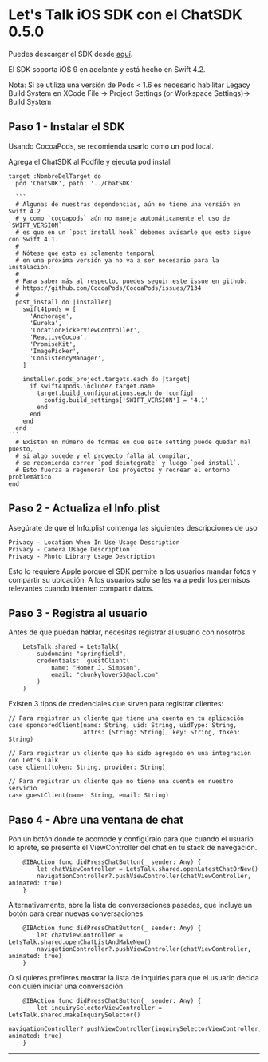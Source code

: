 #  Let's Talk iOS SDK con el ChatSDK 0.5.0

Puedes descargar el SDK desde [aquí](https://s3.amazonaws.com/prod.letsta.lk/mobile-sdk/ios/0.6.0/smallest+letstalk+example.zip).

El SDK soporta iOS 9 en adelante y está hecho en Swift 4.2.

Nota:
Si se utiliza una versión de Pods < 1.6 es necesario habilitar Legacy Build System en XCode
File -> Project Settings (or Workspace Settings)-> Build System

## Paso 1 - Instalar el SDK

Usando CocoaPods, se recomienda usarlo como un pod local.

Agrega el ChatSDK al Podfile y ejecuta pod install

    target :NombreDelTarget do
      pod 'ChatSDK', path: '../ChatSDK'
      
      ```
      # Algunas de nuestras dependencias, aún no tiene una versión en Swift 4.2
      # y como `cocoapods` aún no maneja automáticamente el uso de `SWIFT_VERSION`
      # es que en un `post install hook` debemos avisarle que esto sigue con Swift 4.1.
      #
      # Nótese que esto es solamente temporal
      # en una próxima versión ya no va a ser necesario para la instalación.
      #
      # Para saber más al respecto, puedes seguir este issue en github:
      # https://github.com/CocoaPods/CocoaPods/issues/7134
      #
      post_install do |installer|
        swift41pods = [
          'Anchorage',
          'Eureka',
          'LocationPickerViewController',
          'ReactiveCocoa',
          'PromiseKit',
          'ImagePicker',
          'ConsistencyManager',
        ]
    
        installer.pods_project.targets.each do |target|
          if swift41pods.include? target.name
            target.build_configurations.each do |config|
              config.build_settings['SWIFT_VERSION'] = '4.1'
            end
          end
        end
      end
    ```  
      # Existen un número de formas en que este setting puede quedar mal puesto,
      # si algo sucede y el proyecto falla al compilar,
      # se recomienda correr `pod deintegrate` y luego `pod install`.
      # Esto fuerza a regenerar los proyectos y recrear el entorno problemático.
    end

## Paso 2 - Actualiza el Info.plist

Asegúrate de que el Info.plist contenga las siguientes descripciones de uso

    Privacy - Location When In Use Usage Description
    Privacy - Camera Usage Description
    Privacy - Photo Library Usage Description
    
Esto lo requiere Apple porque el SDK permite a los usuarios mandar fotos y compartir su ubicación.
A los usuarios solo se les va a pedir los permisos relevantes cuando intenten compartir datos.

## Paso 3 - Registra al usuario
Antes de que puedan hablar, necesitas registrar al usuario con nosotros.

```
    LetsTalk.shared = LetsTalk(
        subdomain: "springfield",
        credentials: .guestClient(
            name: "Homer J. Simpson",
            email: "chunkylover53@aol.com"
        )
    )
```
Existen 3 tipos de credenciales que sirven para registrar clientes:

    // Para registrar un cliente que tiene una cuenta en tu aplicación
    case sponsoredClient(name: String, uid: String, uidType: String,
                         attrs: [String: String], key: String, token: String)

    // Para registrar un cliente que ha sido agregado en una integración con Let's Talk
    case client(token: String, provider: String)

    // Para registrar un cliente que no tiene una cuenta en nuestro servicio
    case guestClient(name: String, email: String)

## Paso 4 - Abre una ventana de chat
Pon un botón donde te acomode y configúralo para que cuando el usuario lo aprete,
se presente el ViewController del chat en tu stack de navegación.
```
    @IBAction func didPressChatButton(_ sender: Any) {
        let chatViewController = LetsTalk.shared.openLatestChatOrNew()
        navigationController?.pushViewController(chatViewController, animated: true)
    }
```
Alternativamente, abre la lista de conversaciones pasadas, que incluye un botón para crear nuevas conversaciones.
```
    @IBAction func didPressChatButton(_ sender: Any) {
        let chatViewController = LetsTalk.shared.openChatListAndMakeNew()
        navigationController?.pushViewController(chatViewController, animated: true)
    }
```
O si quieres prefieres mostrar la lista de inquiries para que el usuario decida con quién iniciar una conversación.
```
    @IBAction func didPressChatButton(_ sender: Any) {
        let inquirySelectorViewController = LetsTalk.shared.makeInquirySelector()
        navigationController?.pushViewController(inquirySelectorViewController, animated: true)
    }
```
---
